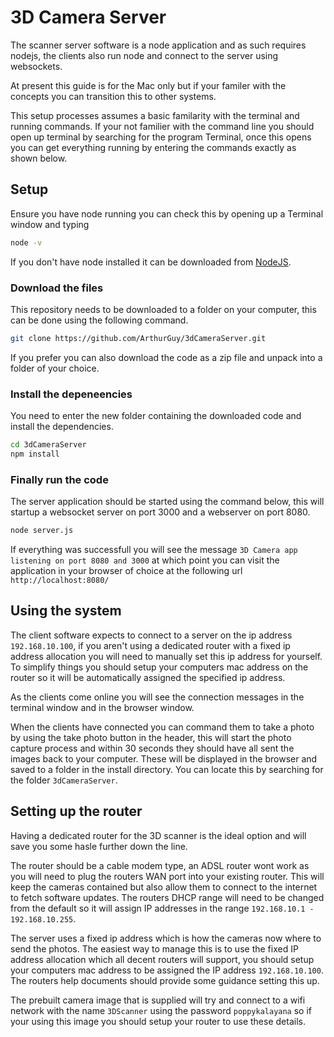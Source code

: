 # 3D Camera Server

The scanner server software is a node application and as such requires nodejs, the clients also run node and connect to the server using websockets.

At present this guide is for the Mac only but if your familer with the concepts you can transition this to other systems.

This setup processes assumes a basic familarity with the terminal and running commands. If your not familier with the command line you should open up terminal by searching for the program Terminal, once this opens you can get everything running by entering the commands exactly as shown below.

## Setup
Ensure you have node running you can check this by opening up a Terminal window and typing 
```bash
node -v
```
If you don't have node installed it can be downloaded from [NodeJS](https://nodejs.org/).

### Download the files
This repository needs to be downloaded to a folder on your computer, this can be done using the following command.
```bash
git clone https://github.com/ArthurGuy/3dCameraServer.git
```

If you prefer you can also download the code as a zip file and unpack into a folder of your choice.

### Install the depeneencies

You need to enter the new folder containing the downloaded code and install the dependencies.

```bash
cd 3dCameraServer
npm install
```

### Finally run the code
The server application should be started using the command below, this will startup a websocket server on port 3000 and a webserver on port 8080.

```bash
node server.js
```

If everything was successfull you will see the message `3D Camera app listening on port 8080 and 3000` at which point you can visit the application in your browser of choice at the following url `http://localhost:8080/`


## Using the system

The client software expects to connect to a server on the ip address `192.168.10.100`, if you aren't using a dedicated router with a fixed ip address allocation you will need to manually set this ip address for yourself.
To simplify things you should setup your computers mac address on the router so it will be automatically assigned the specified ip address.

As the clients come online you will see the connection messages in the terminal window and in the browser window.

When the clients have connected you can command them to take a photo by using the take photo button in the header, this will start the photo capture process and within 30 seconds they should have all sent the images back to your computer. These will be displayed in the browser and saved to a folder in the install directory. You can locate this by searching for the folder `3dCameraServer`.


## Setting up the router

Having a dedicated router for the 3D scanner is the ideal option and will save you some hasle further down the line.

The router should be a cable modem type, an ADSL router wont work as you will need to plug the routers WAN port into your existing router. This will keep the cameras contained but also allow them to connect to the internet to fetch software updates.
The routers DHCP range will need to be changed from the default so it will assign IP addresses in the range `192.168.10.1 - 192.168.10.255`.

The server uses a fixed ip address which is how the cameras now where to send the photos. The easiest way to manage this is to use the fixed IP address allocation which all decent routers will support, you should setup your computers mac address to be assigned the IP address `192.168.10.100`. The routers help documents should provide some guidance setting this up.

The prebuilt camera image that is supplied will try and connect to a wifi network with the name `3DScanner` using the password `poppykalayana` so if your using this image you should setup your router to use these details.

